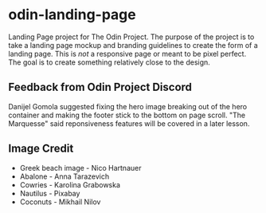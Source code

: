 # odin-landing-page
Landing Page project for The Odin Project. The purpose of the project is to take a landing page mockup and branding guidelines to create the form of a landing page. This is _not_ a responsive page or meant to be pixel perfect. The goal is to create something relatively close to the design.

## Feedback from Odin Project Discord

Danijel Gomola suggested fixing the hero image breaking out of the hero container and making the footer stick to the bottom on page scroll. "The Marquesse" said reponsiveness features will be covered in a later lesson.

## Image Credit
- Greek beach image - Nico Hartnauer
- Abalone - Anna Tarazevich
- Cowries - Karolina Grabowska
- Nautilus - Pixabay
- Coconuts - Mikhail Nilov